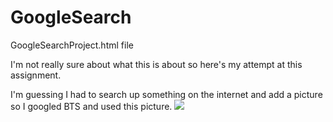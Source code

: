 # GoogleSearch
 GoogleSearchProject.html file

I'm not really sure about what this is about so here's my attempt at this assignment.

I'm guessing I had to search up something on the internet and add a picture so I googled BTS and used this picture.
<img src="https://cdn.vox-cdn.com/thumbor/I5jL1uK3a_01ZZpAgnHn_w8yAA0=/3x189:1080x901/1200x800/filters:focal(454x454:626x626)/cdn.vox-cdn.com/uploads/chorus_image/image/60052357/hmmmm.0.jpg">
